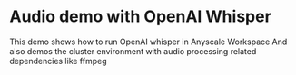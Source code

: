 # Audio demo with OpenAI Whisper

This demo shows how to run OpenAI whisper in Anyscale Workspace
And also demos the cluster environment with audio processing related dependencies like ffmpeg

